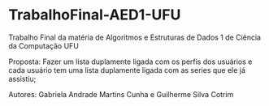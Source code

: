 # TrabalhoFinal-AED1-UFU
Trabalho Final da matéria de Algoritmos e Estruturas de Dados 1 de Ciência da Computação UFU

Proposta: Fazer um lista duplamente ligada com os perfis dos usuários e cada usuário tem uma lista duplamente ligada com as series que ele já assistiu;

Autores: Gabriela Andrade Martins Cunha e Guilherme Silva Cotrim
